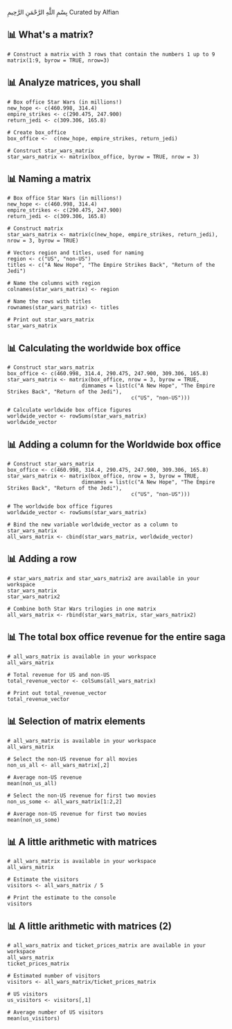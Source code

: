 بِسْمِ اللَّهِ الرَّحْمَنِ الرَّحِيمِ
Curated by Alfian

## 📊 What's a matrix? ##
    # Construct a matrix with 3 rows that contain the numbers 1 up to 9
    matrix(1:9, byrow = TRUE, nrow=3)

## 📊 Analyze matrices, you shall ##
    # Box office Star Wars (in millions!)
    new_hope <- c(460.998, 314.4)
    empire_strikes <- c(290.475, 247.900)
    return_jedi <- c(309.306, 165.8)

    # Create box_office
    box_office <-  c(new_hope, empire_strikes, return_jedi)

    # Construct star_wars_matrix
    star_wars_matrix <- matrix(box_office, byrow = TRUE, nrow = 3)

## 📊 Naming a matrix ##
    # Box office Star Wars (in millions!)
    new_hope <- c(460.998, 314.4)
    empire_strikes <- c(290.475, 247.900)
    return_jedi <- c(309.306, 165.8)

    # Construct matrix
    star_wars_matrix <- matrix(c(new_hope, empire_strikes, return_jedi), nrow = 3, byrow = TRUE)

    # Vectors region and titles, used for naming
    region <- c("US", "non-US")
    titles <- c("A New Hope", "The Empire Strikes Back", "Return of the Jedi")

    # Name the columns with region
    colnames(star_wars_matrix) <- region

    # Name the rows with titles
    rownames(star_wars_matrix) <- titles

    # Print out star_wars_matrix
    star_wars_matrix

## 📊 Calculating the worldwide box office ##
    # Construct star_wars_matrix
    box_office <- c(460.998, 314.4, 290.475, 247.900, 309.306, 165.8)
    star_wars_matrix <- matrix(box_office, nrow = 3, byrow = TRUE,
                            dimnames = list(c("A New Hope", "The Empire Strikes Back", "Return of the Jedi"), 
                                            c("US", "non-US")))

    # Calculate worldwide box office figures
    worldwide_vector <- rowSums(star_wars_matrix)
    worldwide_vector

## 📊 Adding a column for the Worldwide box office ##
    # Construct star_wars_matrix
    box_office <- c(460.998, 314.4, 290.475, 247.900, 309.306, 165.8)
    star_wars_matrix <- matrix(box_office, nrow = 3, byrow = TRUE,
                            dimnames = list(c("A New Hope", "The Empire Strikes Back", "Return of the Jedi"), 
                                            c("US", "non-US")))

    # The worldwide box office figures
    worldwide_vector <- rowSums(star_wars_matrix)

    # Bind the new variable worldwide_vector as a column to star_wars_matrix
    all_wars_matrix <- cbind(star_wars_matrix, worldwide_vector)

## 📊 Adding a row ##
    # star_wars_matrix and star_wars_matrix2 are available in your workspace
    star_wars_matrix  
    star_wars_matrix2 

    # Combine both Star Wars trilogies in one matrix
    all_wars_matrix <- rbind(star_wars_matrix, star_wars_matrix2) 

## 📊 The total box office revenue for the entire saga ##
    # all_wars_matrix is available in your workspace
    all_wars_matrix

    # Total revenue for US and non-US
    total_revenue_vector <- colSums(all_wars_matrix)
    
    # Print out total_revenue_vector
    total_revenue_vector

## 📊 Selection of matrix elements ##
    # all_wars_matrix is available in your workspace
    all_wars_matrix

    # Select the non-US revenue for all movies
    non_us_all <- all_wars_matrix[,2]
    
    # Average non-US revenue
    mean(non_us_all)
    
    # Select the non-US revenue for first two movies
    non_us_some <- all_wars_matrix[1:2,2] 
    
    # Average non-US revenue for first two movies
    mean(non_us_some)

## 📊 A little arithmetic with matrices ##
    # all_wars_matrix is available in your workspace
    all_wars_matrix

    # Estimate the visitors
    visitors <- all_wars_matrix / 5
    
    # Print the estimate to the console
    visitors

## 📊 A little arithmetic with matrices (2) ##
    # all_wars_matrix and ticket_prices_matrix are available in your workspace
    all_wars_matrix
    ticket_prices_matrix

    # Estimated number of visitors
    visitors <- all_wars_matrix/ticket_prices_matrix

    # US visitors
    us_visitors <- visitors[,1]

    # Average number of US visitors
    mean(us_visitors)